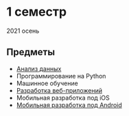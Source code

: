 # 1 семестр

2021 осень

## Предметы
* [Анализ данных](Data%20Analysis)
* Программирование на Python
* Машинное обучение
* [Разработка веб-приложений](Java)
* Мобильная разработка под iOS
* [Мобильная разработка под Android](Android)
